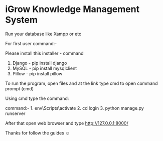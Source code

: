 # iGrow Knowledge Management System

Run your database like Xampp or etc

For first user command:-

Please install this installer - command
1. Django - pip install django
2. MySQL - pip install mysqlclient
3. Pillow - pip install pillow

To run the program, open files and at the link type cmd to open command prompt (cmd)

Using cmd type the command:

command:- 1. env\Scripts\activate
          2. cd login
          3. python manage.py runserver

After that open web browser and type http://127.0.0.1:8000/

Thanks for follow the guides ☺️
